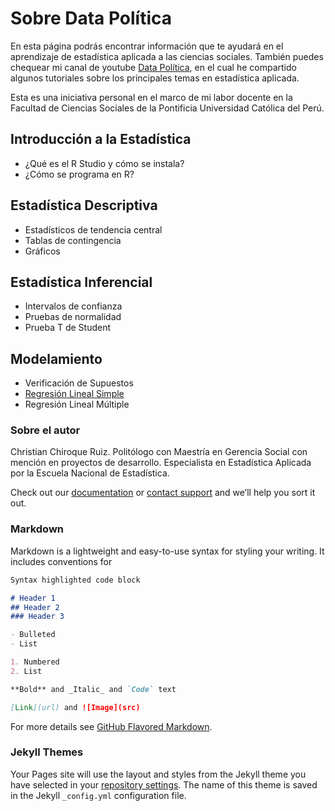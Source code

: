 # Sobre Data Política
En esta página podrás encontrar información que te ayudará en el aprendizaje de estadística aplicada a las ciencias sociales. También puedes chequear mi canal de youtube [Data Política](https://www.youtube.com/channel/UCjsP5ejsSyUchRl2oA96J3A), en el cual he compartido algunos tutoriales sobre los principales temas en estadística aplicada. 

Esta es una iniciativa personal en el marco de mi labor docente en la Facultad de Ciencias Sociales de la Pontificia Universidad Católica del Perú.

## Introducción a la Estadística 

- ¿Qué es el R Studio y cómo se instala?
- ¿Cómo se programa en R?


## Estadística Descriptiva

- Estadísticos de tendencia central
- Tablas de contingencia
- Gráficos

## Estadística Inferencial

- Intervalos de confianza 
- Pruebas de normalidad
- Prueba T de Student

## Modelamiento

- Verificación de Supuestos
- [Regresión Lineal Simple](https://datapolitica.github.io/salidas/Prueba1.html)
- Regresión Lineal Múltiple



### Sobre el autor

Christian Chiroque Ruiz. Politólogo con Maestría en Gerencia Social con mención en proyectos de desarrollo. Especialista en Estadística Aplicada por la Escuela Nacional de Estadística. 



Check out our [documentation](https://help.github.com/categories/github-pages-basics/) or [contact support](https://github.com/contact) and we’ll help you sort it out.











### Markdown

Markdown is a lightweight and easy-to-use syntax for styling your writing. It includes conventions for

```markdown
Syntax highlighted code block

# Header 1
## Header 2
### Header 3

- Bulleted
- List

1. Numbered
2. List

**Bold** and _Italic_ and `Code` text

[Link](url) and ![Image](src)
```

For more details see [GitHub Flavored Markdown](https://guides.github.com/features/mastering-markdown/).

### Jekyll Themes

Your Pages site will use the layout and styles from the Jekyll theme you have selected in your [repository settings](https://github.com/DataPolitica/ooooo/settings). The name of this theme is saved in the Jekyll `_config.yml` configuration file.


